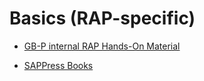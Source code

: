 # Basics (RAP-specific)

- [GB-P internal RAP Hands-On Material](https://github.com/msg-CareerPaths/sap-rap-persona/blob/main/chapters/004-Basics-(specific)/004a-internal-Material.md)

- [SAPPress Books](https://github.com/msg-CareerPaths/sap-rap-persona/blob/main/chapters/004-Basics-(specific)/004b-SAPPress.md)
